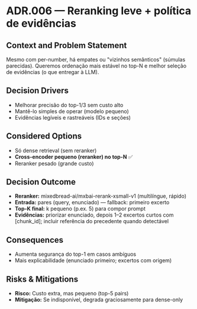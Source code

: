 # ADR.006 — Reranking leve + política de evidências

## Context and Problem Statement

Mesmo com per-number, há empates ou "vizinhos semânticos" (súmulas parecidas). Queremos ordenação mais estável no top-N e melhor seleção de evidências (o que entregar à LLM).

## Decision Drivers

- Melhorar precisão do top-1/3 sem custo alto
- Mantê-lo simples de operar (modelo pequeno)
- Evidências legíveis e rastreáveis (IDs e seções)

## Considered Options

- Só dense retrieval (sem reranker)
- **Cross-encoder pequeno (reranker) no top-N** ✅
- Reranker pesado (grande custo)

## Decision Outcome

- **Reranker:** mixedbread-ai/mxbai-rerank-xsmall-v1 (multilíngue, rápido)
- **Entrada:** pares (query, enunciado) — fallback: primeiro excerto
- **Top-K final:** k pequeno (p.ex. 5) para compor prompt
- **Evidências:** priorizar enunciado, depois 1–2 excertos curtos com [chunk_id]; incluir referência do precedente quando detectável

## Consequences

- Aumenta segurança do top-1 em casos ambíguos
- Mais explicabilidade (enunciado primeiro; excertos com origem)

## Risks & Mitigations

- **Risco:** Custo extra, mas pequeno (top-5 pairs)
- **Mitigação:** Se indisponível, degrada graciosamente para dense-only
